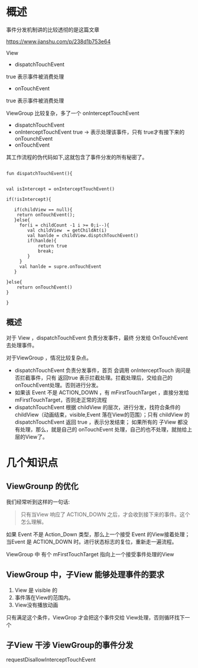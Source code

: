 # 概述

事件分发机制讲的比较透彻的是这篇文章

https://www.jianshu.com/p/238d1b753e64


View 

- dispatchTouchEvent

true 表示事件被消费处理
- onTouchEvent

true 表示事件被消费处理


ViewGroup 比较复杂，多了一个  onInterceptTouchEvent

- dispatchTouchEvent
 - onInterceptTouchEvent
true -> 表示处理该事件，只有 true才有接下来的 onTounchEvent
 - onTouchEvent


其工作流程的伪代码如下,这就包含了事件分发的所有秘密了。

````

fun dispatchTouchEvent(){
   

val isIntercept = onInterceptTouchEvent()

if(!isIntercept){

   if(childView == null){
    return onTouchEvent();
   }else{
     for(i = childCount -1 i >= 0;i--){
        val childView  = getChildAt(i)
        val hanlde = childView.disptchTouchEvent()
        if(hanlde){
            return true
            break;
        }
     }
     val hanlde = supre.onTouchEvent
   }

}else{
    return onTouchEvent()
}

}
````

## 概述

对于 View ，dispatchTouchEvent 负责分发事件，最终 分发给 OnTouchEvent去处理事件。



对于ViewGroup ，情况比较复杂点。
 -   dispatchTouchEvent 负责分发事件，首页 会调用 onInterceptTouch 询问是否拦截事件，只有 返回true 表示拦截处理。拦截处理后，交给自己的onTouchEvent处理。否则进行分发。
 -  如果该 Event 不是 ACTION_DOWN ，有 mFirstTouchTarget ，直接分发给 mFirstTouchTarget，否则走正常的流程
 -  dispatchTouchEvent 根据 childView 的层次，进行分发，找符合条件的childView（动画结束，visible,Event 落在View的范围）；只有 childView 的 dispatchTouchEvent 返回 true ，表示分发结束； 如果所有的 子View 都没有处理，那么，就是自己的 onTouchEvent 处理，自己的也不处理，就抛给上层的View了。

# 几个知识点

## ViewGrounp 的优化

我们经常听到这样的一句话:
> 只有当View 响应了 ACTION_DOWN 之后，才会收到接下来的事件。这个怎么理解。

如果 Event 不是 Action_Down 类型，那么上一个接受 Event 的View接着处理；当Event 是 ACTION_DOWN 时。进行状态标志的复位，重新走一遍流程。


ViewGroup 中 有个 mFirstTouchTarget 指向上一个接受事件处理的View

##  ViewGroup 中，子View 能够处理事件的要求

 1. View 是 visible 的
 2. 事件落在View的范围内。
 3. View没有播放动画

只有满足这个条件，ViewGrop 才会把这个事件交给 View处理，否则循环找下一个


## 子View 干涉 ViewGroup的事件分发

requestDisallowInterceptTouchEvent